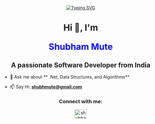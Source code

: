 <div align="center">
<a href="https://git.io/typing-svg"><img src="https://readme-typing-svg.herokuapp.com?font=&size=50&duration=3000&pause=100&color=2123F7&background=EAFF1700&center=true&width=800&height=100&lines=Hello%2C+My+Name+is%3D%3D%3D+Shubham;.Net+Developer" alt="Typing SVG" /></a>
</div>

<h1 align="center">
Hi 👋, I'm <p style="color:blue">Shubham Mute</p>
</h1>

<h2 align="center">A passionate Software Developer from India</h2>

- 💬 Ask me about ** .Net, Data Structures, and Algorithms**

- 📫 Say Hi: **shubhmute@gmail.com**


<h3 align="center">Connect with me:</h3>

<p align="center">
<a href="linkedin.com/in/shubham-mute-b3a1b1280" target="blank"><img align="center" src="https://raw.githubusercontent.com/rahuldkjain/github-profile-readme-generator/master/src/images/icons/Social/linked-in-alt.svg" alt="shubham-mute" height="30" width="40" /></a>



</p>

